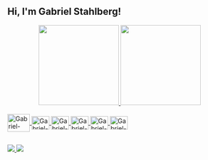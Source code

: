 ## Hi, I'm Gabriel Stahlberg!
<div align="center">
  <a href="https://github.com/GabrielStahlberg">
  <img height="180em" src="https://github-readme-stats.vercel.app/api?username=GabrielStahlberg&show_icons=true&theme=dracula&include_all_commits=true&count_private=true"/>
  <img height="180em" src="https://github-readme-stats.vercel.app/api/top-langs/?username=GabrielStahlberg&layout=compact&langs_count=7&theme=dracula"/>
</div>
<div style="display: inline_block"><br> 
  <img align="center" alt="Gabriel-Java" height="40" width="50" src="https://cdn.jsdelivr.net/gh/devicons/devicon/icons/java/java-original.svg">       
  <img align="center" alt="Gabriel-Kotlin" height="30" width="40" src="https://cdn.jsdelivr.net/gh/devicons/devicon/icons/kotlin/kotlin-original.svg">
  <img align="center" alt="Gabriel-Spring" height="30" width="40" src="https://cdn.jsdelivr.net/gh/devicons/devicon/icons/spring/spring-original.svg">
  <img align="center" alt="Gabriel-Python" height="30" width="40" src="https://cdn.jsdelivr.net/gh/devicons/devicon/icons/python/python-original.svg"> 
  <img align="center" alt="Gabriel-Dart" height="30" width="40" src="https://cdn.jsdelivr.net/gh/devicons/devicon/icons/dart/dart-original.svg" />
  <img align="center" alt="Gabriel-Flutter" height="30" width="40" src="https://cdn.jsdelivr.net/gh/devicons/devicon/icons/flutter/flutter-original.svg">          
</div>
    
  ##
 
<div> 
  <a href="mailto:gabrielstahlberg@gmail.com"><img src="https://img.shields.io/badge/-Gmail-%23333?style=for-the-badge&logo=gmail&logoColor=white" target="_blank">
  <a href="https://www.linkedin.com/in/gabriel-stahlberg-b28989147" target="_blank"> <img src="https://img.shields.io/badge/-LinkedIn-%230077B5?style=for-the-badge&logo=linkedin&logoColor=white" target="_blank">

</div>
